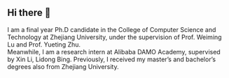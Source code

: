 ## Hi there 👋

I am a final year Ph.D candidate in the College of Computer Science and Technology at Zhejiang University, under the supervision of Prof. Weiming Lu and Prof. Yueting Zhu.   
Meanwhile, I am a research intern at Alibaba DAMO Academy, supervised by Xin Li, Lidong Bing. Previously, I received my master’s and bachelor’s degrees also from Zhejiang University.


